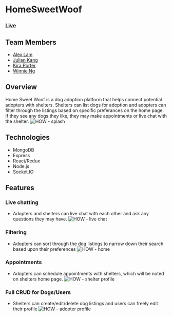 # HomeSweetWoof
### [Live](https://homesweetwoof.herokuapp.com/#/)

## Team Members
* [Alex Lam](https://github.com/alexsaintlam)
* [Julian Kang](https://github.com/juka1031) 
* [Kira Porter](https://github.com/kierxin)
* [Winnie Ng](https://github.com/WinnieNg3210)

## Overview

Home Sweet Woof is a dog adoption platform that helps connect potential adopters with shelters.
Shelters can list dogs for adoption and adopters can filter through the listings based on specific preferances on the home page.
If they see any dogs they like, they may make appointments or live chat with the shelter.
![HOW - splash](https://user-images.githubusercontent.com/82779931/134609901-c477e222-c48e-4af6-8b03-27ebef3040ba.JPG)

## Technologies

* MongoDB
* Express
* React/Redux
* Node.js
* Socket.IO

## Features

### Live chatting

* Adopters and shelters can live chat with each other and ask any questions they may have.
![HOW - live chat](https://user-images.githubusercontent.com/82779931/134609904-d41059c1-5153-4f27-9449-6ca7347d7884.JPG)

### Filtering
* Adopters can sort through the dog listings to narrow down their search based upon their preferences
![HOW - home](https://user-images.githubusercontent.com/82779931/134609903-95b70f2b-1d93-471a-9405-f9b902baba58.JPG)

### Appointments
* Adopters can schedule appointments with shelters, which will be noted on shelters home page.
![HOW - shelter profile](https://user-images.githubusercontent.com/82779931/134609902-02bacea0-e946-4988-af22-2aa72516bd80.JPG)

### Full CRUD for Dogs/Users
* Shelters can create/edit/delete dog listings and users can freely edit their profile
![HOW - adopter profile](https://user-images.githubusercontent.com/82779931/134609900-39986994-ee23-4879-a698-d2b388d9d414.JPG)
